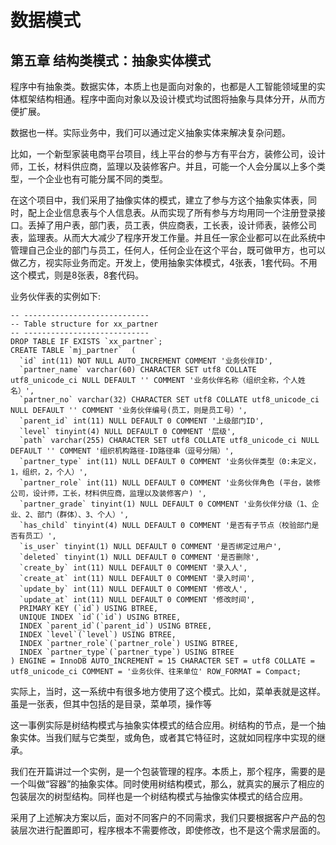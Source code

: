# 数据模式
## 第五章 结构类模式：抽象实体模式
 
程序中有抽象类。数据实体，本质上也是面向对象的，也都是人工智能领域里的实体框架结构相通。程序中面向对象以及设计模式均试图将抽象与具体分开，从而方便扩展。
   
数据也一样。实际业务中，我们可以通过定义抽象实体来解决复杂问题。
   
比如，一个新型家装电商平台项目，线上平台的参与方有平台方，装修公司，设计师，工长，材料供应商，监理以及装修客户。并且，可能一个人会分属以上多个类型，一个企业也有可能分属不同的类型。
   
在这个项目中，我们采用了抽像实体的模式，建立了参与方这个抽象实体表，同时，配上企业信息表与个人信息表。从而实现了所有参与方均用同一个注册登录接口。丢掉了用户表，部门表，员工表，供应商表，工长表，设计师表，装修公司表，监理表。从而大大减少了程序开发工作量。并且任一家企业都可以在此系统中管理自己企业的部门与员工，任何人，任何企业在这个平台，既可做甲方，也可以做乙方，视实际业务而定。开发上，使用抽象实体模式，4张表，1套代码。不用这个模式，则是8张表，8套代码。
    
业务伙伴表的实例如下:
```
-- ----------------------------
-- Table structure for xx_partner
-- ----------------------------
DROP TABLE IF EXISTS `xx_partner`;
CREATE TABLE `mj_partner`  (
  `id` int(11) NOT NULL AUTO_INCREMENT COMMENT '业务伙伴ID',
  `partner_name` varchar(60) CHARACTER SET utf8 COLLATE utf8_unicode_ci NULL DEFAULT '' COMMENT '业务伙伴名称（组织全称，个人姓名）',
  `partner_no` varchar(32) CHARACTER SET utf8 COLLATE utf8_unicode_ci NULL DEFAULT '' COMMENT '业务伙伴编号(员工，则是员工号）',
  `parent_id` int(11) NULL DEFAULT 0 COMMENT '上级部门ID',
  `level` tinyint(4) NULL DEFAULT 0 COMMENT '层级',
  `path` varchar(255) CHARACTER SET utf8 COLLATE utf8_unicode_ci NULL DEFAULT '' COMMENT '组织机构路径-ID路径串（逗号分隔）',
  `partner_type` int(11) NULL DEFAULT 0 COMMENT '业务伙伴类型（0:未定义，1，组织，2，个人）',
  `partner_role` int(11) NULL DEFAULT 0 COMMENT '业务伙伴角色 (平台，装修公司，设计师，工长，材料供应商，监理以及装修客户) ',
  `partner_grade` tinyint(1) NULL DEFAULT 0 COMMENT '业务伙伴分级（1、企业、2、部门（群体）、3、个人）',
  `has_child` tinyint(4) NULL DEFAULT 0 COMMENT '是否有子节点（校验部门是否有员工）',
  `is_user` tinyint(1) NULL DEFAULT 0 COMMENT '是否绑定过用户',
  `deleted` tinyint(1) NULL DEFAULT 0 COMMENT '是否删除',
  `create_by` int(11) NULL DEFAULT 0 COMMENT '录入人',
  `create_at` int(11) NULL DEFAULT 0 COMMENT '录入时间',
  `update_by` int(11) NULL DEFAULT 0 COMMENT '修改人',
  `update_at` int(11) NULL DEFAULT 0 COMMENT '修改时间',
  PRIMARY KEY (`id`) USING BTREE,
  UNIQUE INDEX `id`(`id`) USING BTREE,
  INDEX `parent_id`(`parent_id`) USING BTREE,
  INDEX `level`(`level`) USING BTREE,
  INDEX `partner_role`(`partner_role`) USING BTREE,
  INDEX `partner_type`(`partner_type`) USING BTREE
) ENGINE = InnoDB AUTO_INCREMENT = 15 CHARACTER SET = utf8 COLLATE = utf8_unicode_ci COMMENT = '业务伙伴、往来单位' ROW_FORMAT = Compact;
```
   
实际上，当时，这一系统中有很多地方使用了这个模式。比如，菜单表就是这样。虽是一张表，但其中包括的是目录，菜单项，操作等
   
这一事例实际是树结构模式与抽象实体模式的结合应用。树结构的节点，是一个抽象实体。当我们赋与它类型，或角色，或者其它特征时，这就如同程序中实现的继承。
   
我们在开篇讲过一个实例，是一个包装管理的程序。本质上，那个程序，需要的是一个叫做“容器”的抽象实体。同时使用树结构模式，那么，就真实的展示了相应的包装层次的树型结构。同样也是一个树结构模式与抽像实体模式的结合应用。
    
采用了上述解决方案以后，面对不同客户的不同需求，我们只要根据客户产品的包装层次进行配置即可，程序根本不需要修改，即使修改，也不是这个需求层面的。

   

   
